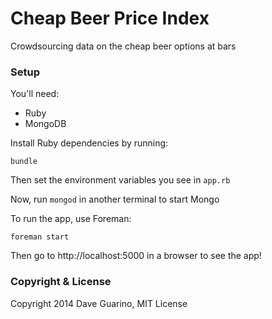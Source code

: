 # Cheap Beer Price Index

Crowdsourcing data on the cheap beer options at bars

### Setup

You'll need:

- Ruby
- MongoDB

Install Ruby dependencies by running:

`bundle`

Then set the environment variables you see in `app.rb`

Now, run `mongod` in another terminal to start Mongo

To run the app, use Foreman:

`foreman start`

Then go to http://localhost:5000 in a browser to see the app!

### Copyright & License

Copyright 2014 Dave Guarino, MIT License

